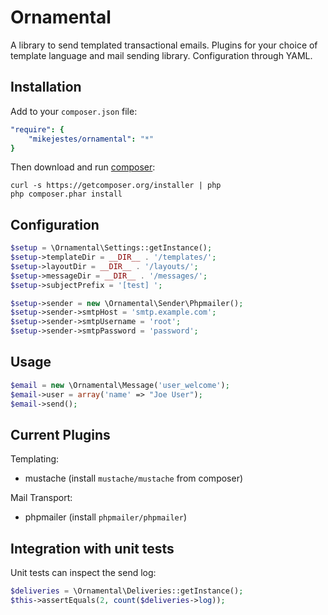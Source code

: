 Ornamental
==========

A library to send templated transactional emails. Plugins for your choice of template language and mail sending library. Configuration through YAML.

## Installation

Add to your `composer.json` file:

```yaml
"require": {
    "mikejestes/ornamental": "*"
}
```

Then download and run [composer](http://getcomposer.org/):

    curl -s https://getcomposer.org/installer | php
    php composer.phar install

## Configuration

```php
$setup = \Ornamental\Settings::getInstance();
$setup->templateDir = __DIR__ . '/templates/';
$setup->layoutDir = __DIR__ . '/layouts/';
$setup->messageDir = __DIR__ . '/messages/';
$setup->subjectPrefix = '[test] ';

$setup->sender = new \Ornamental\Sender\Phpmailer();
$setup->sender->smtpHost = 'smtp.example.com';
$setup->sender->smtpUsername = 'root';
$setup->sender->smtpPassword = 'password';
```

## Usage

```php
$email = new \Ornamental\Message('user_welcome');
$email->user = array('name' => "Joe User");
$email->send();
```

## Current Plugins

Templating:
* mustache (install `mustache/mustache` from composer)

Mail Transport:
* phpmailer (install `phpmailer/phpmailer`)

## Integration with unit tests
Unit tests can inspect the send log:
```php
$deliveries = \Ornamental\Deliveries::getInstance();
$this->assertEquals(2, count($deliveries->log));
```
